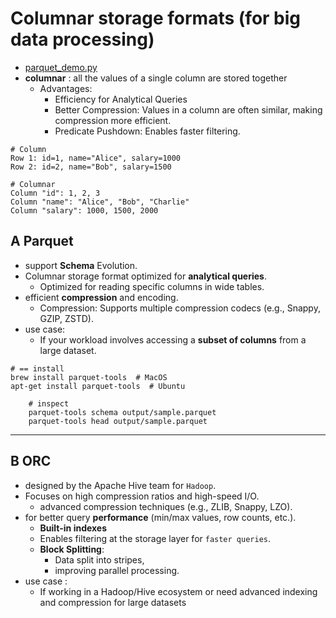 # Columnar storage formats (for big data processing)
- [parquet_demo.py](../src/demoModule/parquet_demo.py)
- **columnar** : all the values of a single column are stored together
  - Advantages:
    - Efficiency for Analytical Queries
    - Better Compression: Values in a column are often similar, making compression more efficient.
    - Predicate Pushdown: Enables faster filtering.
```
# Column
Row 1: id=1, name="Alice", salary=1000
Row 2: id=2, name="Bob", salary=1500

# Columnar
Column "id": 1, 2, 3
Column "name": "Alice", "Bob", "Charlie"
Column "salary": 1000, 1500, 2000

```

## A Parquet
- support **Schema** Evolution.
- Columnar storage format optimized for **analytical queries**.
  - Optimized for reading specific columns in wide tables.
- efficient **compression** and encoding.
  - Compression: Supports multiple compression codecs (e.g., Snappy, GZIP, ZSTD).
- use case:
  - If your workload involves accessing a **subset of columns** from a large dataset.
```
# == install  
brew install parquet-tools  # MacOS
apt-get install parquet-tools  # Ubuntu

    # inspect
    parquet-tools schema output/sample.parquet
    parquet-tools head output/sample.parquet

```      
---
## B ORC
- designed by the Apache Hive team for `Hadoop`.
- Focuses on high compression ratios and high-speed I/O.
  - advanced compression techniques (e.g., ZLIB, Snappy, LZO).
- for better query **performance** (min/max values, row counts, etc.).
  - **Built-in indexes**
  - Enables filtering at the storage layer for `faster queries`.
  - **Block Splitting**: 
    - Data split into stripes, 
    - improving parallel processing.
- use case :
  - If working in a Hadoop/Hive ecosystem or need advanced indexing and compression for large datasets
